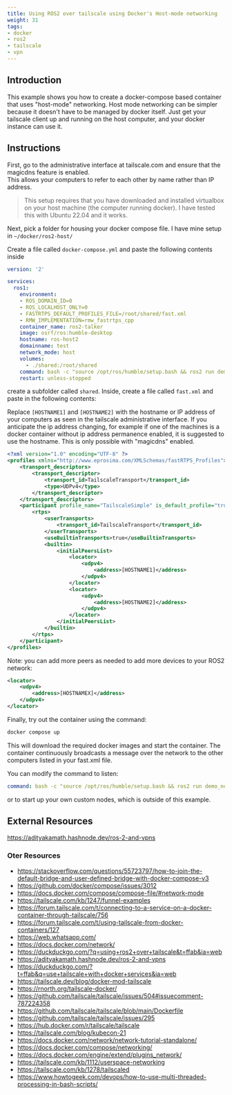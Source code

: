 ```yaml
---
title: Using ROS2 over tailscale using Docker's Host-mode networking
weight: 31
tags:
- docker
- ros2
- tailscale
- vpn
---
```


## Introduction

This example shows you how to create a docker-compose based container that uses "host-mode" networking.  Host  mode networking can be simpler because it doesn't have to be managed by docker itself.  Just get your tailscale client up and running on the host computer, and your docker instance can use it.

## Instructions

First, go to the administrative interface at tailscale.com and ensure that the magicdns feature is enabled.  
This allows your computers to refer to each other by name rather than IP address.  

> This setup requires that you have downloaded and installed virtualbox on your host machine (the computer running docker).  I have tested this with Ubuntu 22.04 and it works.

Next, pick a folder for housing your docker compose file.  I have mine setup in ```~/docker/ros2-host/```

Create a file called ```docker-compose.yml``` and paste the following contents inside

```yaml
version: '2'

services:
  ros1:
    environment:
    - ROS_DOMAIN_ID=0
    - ROS_LOCALHOST_ONLY=0
    - FASTRTPS_DEFAULT_PROFILES_FILE=/root/shared/fast.xml
    - RMW_IMPLEMENTATION=rmw_fastrtps_cpp
    container_name: ros2-talker
    image: osrf/ros:humble-desktop
    hostname: ros-host2
    domainname: test
    network_mode: host
    volumes:
      - ./shared:/root/shared
    command: bash -c "source /opt/ros/humble/setup.bash && ros2 run demo_nodes_cpp talker"
    restart: unless-stopped
```

create a subfolder called ```shared```.  Inside, create a file called ```fast.xml``` and paste in the following contents:

Replace ```[HOSTNAME1]``` and ```[HOSTNAME2]``` with the hostname or IP address of your computers as seen in the tailscale administrative interface.  If you anticipate the ip address changing, for example if one of the machines is a docker container without ip address permanence enabled, it is suggested to use the hostname.  This is only possible with "magicdns" enabled.

```xml
<?xml version="1.0" encoding="UTF-8" ?>
<profiles xmlns="http://www.eprosima.com/XMLSchemas/fastRTPS_Profiles">
    <transport_descriptors>
        <transport_descriptor>
            <transport_id>TailscaleTransport</transport_id>
            <type>UDPv4</type>
        </transport_descriptor>
    </transport_descriptors>
    <participant profile_name="TailscaleSimple" is_default_profile="true">
        <rtps>
            <userTransports>
                <transport_id>TailscaleTransport</transport_id>
            </userTransports>
            <useBuiltinTransports>true</useBuiltinTransports>
            <builtin>
                <initialPeersList>
                    <locator>
                        <udpv4>
                            <address>[HOSTNAME1]</address>
                        </udpv4>
                    </locator>
                    <locator>
                        <udpv4>
                            <address>[HOSTNAME2]</address> 
                        </udpv4>
                    </locator>
                </initialPeersList>
            </builtin>
        </rtps>
    </participant>
</profiles>
```

Note: you can add more peers as needed to add more devices to your ROS2 network:

```xml
<locator>
    <udpv4>
        <address>[HOSTNAMEX]</address> 
    </udpv4>
</locator>
```

Finally, try out the container using the command:

```bash
docker compose up
```

This will download the required docker images and start the container.  The container continuously broadcasts a message over the network to the other computers listed in your fast.xml file.

You can modify the command to listen:

```yaml
command: bash -c "source /opt/ros/humble/setup.bash && ros2 run demo_nodes_cpp listener"
```

or to start up your own custom nodes, which is outside of this example.

## External Resources

<https://adityakamath.hashnode.dev/ros-2-and-vpns>

### Oter Resources

* <https://stackoverflow.com/questions/55723797/how-to-join-the-default-bridge-and-user-defined-bridge-with-docker-compose-v3>
* <https://github.com/docker/compose/issues/3012>
* <https://docs.docker.com/compose/compose-file/#network-mode>
* <https://tailscale.com/kb/1247/funnel-examples>
* <https://forum.tailscale.com/t/connecting-to-a-service-on-a-docker-container-through-tailscale/756>
* <https://forum.tailscale.com/t/using-tailscale-from-docker-containers/127>
* <https://web.whatsapp.com/>
* <https://docs.docker.com/network/>
* <https://duckduckgo.com/?q=using+ros2+over+tailscale&t=ffab&ia=web>
* <https://adityakamath.hashnode.dev/ros-2-and-vpns>
* <https://duckduckgo.com/?t=ffab&q=use+tailscale+with+docker+services&ia=web>
* <https://tailscale.dev/blog/docker-mod-tailscale>
* <https://rnorth.org/tailscale-docker/>
* <https://github.com/tailscale/tailscale/issues/504#issuecomment-787224358>
* <https://github.com/tailscale/tailscale/blob/main/Dockerfile>
* <https://github.com/tailscale/tailscale/issues/295>
* <https://hub.docker.com/r/tailscale/tailscale>
* <https://tailscale.com/blog/kubecon-21>
* <https://docs.docker.com/network/network-tutorial-standalone/>
* <https://docs.docker.com/compose/networking/>
* <https://docs.docker.com/engine/extend/plugins_network/>
* <https://tailscale.com/kb/1112/userspace-networking>
* <https://tailscale.com/kb/1278/tailscaled>
* <https://www.howtogeek.com/devops/how-to-use-multi-threaded-processing-in-bash-scripts/>
